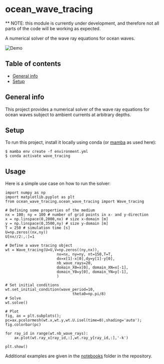 # ocean_wave_tracing

** NOTE: this module is currently under development, and therefore not all parts of the code will be working as expected.

A numerical solver of the wave ray equations for ocean waves.

![Demo](https://github.com/hevgyrt/ocean_wave_tracing/blob/main/notebooks/movie_rt_poc.gif)


## Table of contents
* [General info](#general-info)
* [Setup](#setup)

## General info
This project provides a numerical solver of the wave ray equations for ocean waves subject to ambient currents at arbitrary depths.

	
## Setup
To run this project, install it locally using conda (or [mamba](https://anaconda.org/conda-forge/mamba) as used here):
```
$ mamba env create -f environment.yml
$ conda activate wave_tracing
```

## Usage
Here is a simple use case on how to run the solver:
```
import numpy as np
import matplotlib.pyplot as plt
from ocean_wave_tracing.ocean_wave_tracing import Wave_tracing

# Defining some properties of the medium
nx = 100; ny = 100 # number of grid points in x- and y-direction
x = np.linspace(0,2000,nx) # size x-domain [m]
y = np.linspace(0,3500,ny) # size y-domain [m]
T = 250 # simulation time [s]
U=np.zeros((nx,ny))
U[nx//2:,:]=1

# Define a wave tracing object
wt = Wave_tracing(U=U,V=np.zeros((ny,nx)),
                       nx=nx, ny=ny, nt=150,T=T,
                       dx=x[1]-x[0],dy=y[1]-y[0],
                       nb_wave_rays=20,
                       domain_X0=x[0], domain_XN=x[-1],
                       domain_Y0=y[0], domain_YN=y[-1],
                       )

# Set initial conditions
wt.set_initial_condition(wave_period=10,
                              theta0=np.pi/8)
# Solve
wt.solve()

# Plot
fig, ax = plt.subplots();
pc=ax.pcolormesh(wt.x,wt.y,wt.U.isel(time=0),shading='auto');
fig.colorbar(pc)

for ray_id in range(wt.nb_wave_rays):
    ax.plot(wt.ray_x[ray_id,:],wt.ray_y[ray_id,:],'-k')

plt.show()
```

Additional examples are given in the [notebooks](notebooks) folder in the repository.

